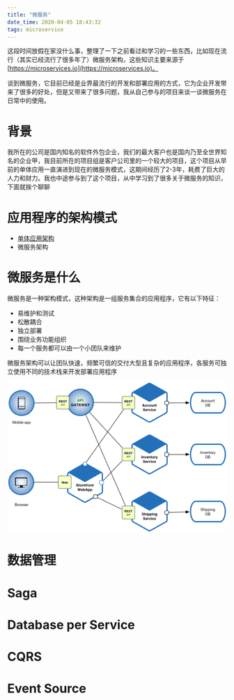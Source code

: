```yaml
---
title: "微服务"
date_time: 2020-04-05 18:43:32
tags: microservice
---
```


这段时间放假在家没什么事，整理了一下之前看过和学习的一些东西，比如现在流行（其实已经流行了很多年了）微服务架构，这些知识主要来源于[https://microservices.io](https://microservices.io)。

谈到微服务，它目前已经是业界最流行的开发和部署应用的方式，它为企业开发带来了很多的好处，但是又带来了很多问题，我从自己参与的项目来谈一谈微服务在日常中的使用。


# 背景
我所在的公司是国内知名的软件外包企业，我们的最大客户也是国内乃至全世界知名的企业甲，我目前所在的项目组是客户公司里的一个较大的项目，这个项目从早前的单体应用一直演进到现在的微服务模式，这期间经历了2-3年，耗费了巨大的人力和财力。我也中途参与到了这个项目，从中学习到了很多关于微服务的知识，下面就挨个聊聊

# 应用程序的架构模式
- [单体应用架构](/2020/04/06/monolithic.html)
- 微服务架构

# 微服务是什么
微服务是一种架构模式，这种架构是一组服务集合的应用程序，它有以下特征：
- 易维护和测试
- 松散耦合
- 独立部署
- 围绕业务功能组织
- 每一个服务都可以由一个小团队来维护

微服务架构可以让团队快速，频繁可信的交付大型且复杂的应用程序，各服务可独立使用不同的技术栈来开发部署应用程序

![Microservice_Architecture.png](./imgs/Microservice_Architecture.png)


# 数据管理


# Saga

# Database per Service


# CQRS

# Event Source